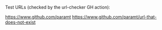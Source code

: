 Test URLs (checked by the url-checker GH action):

https://www.github.com/paramt
https://www.github.com/paramt/url-that-does-not-exist
